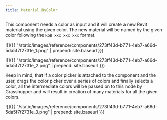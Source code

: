 ```yaml
---
title: Material.ByColor
---
```


This component needs a color as input and it will create a new Revit material using the given color. The new material will be named by the given color following the `RGB xxx xxx xxx` format.

![]({{ "/static/images/reference/components/273ff43d-b771-4eb7-a66d-5da5f7f2731e_1.png" | prepend: site.baseurl }})


![]({{ "/static/images/reference/components/273ff43d-b771-4eb7-a66d-5da5f7f2731e_2.png" | prepend: site.baseurl }})

Keep in mind, that if a color picker is attached to the component and the user, drags the color picker over a series of colors and finally selects a color, all the intermediate colors will be passed on to this node by Grasshopper and will result in creation of many materials for all the given colors.

![]({{ "/static/images/reference/components/273ff43d-b771-4eb7-a66d-5da5f7f2731e_3.png" | prepend: site.baseurl }})